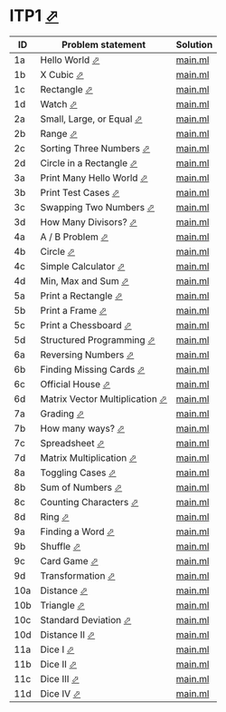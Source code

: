 # ITP1 [⬀](https://judge.u-aizu.ac.jp/onlinejudge/finder.jsp?course=ITP1)


| ID  | Problem statement                                                                                    | Solution               |
|-----|------------------------------------------------------------------------------------------------------|------------------------|
| 1a  | Hello World [⬀](https://judge.u-aizu.ac.jp/onlinejudge/description.jsp?id=ITP1_1_A)                  | [main.ml](1a/main.ml)  |
| 1b  | X Cubic [⬀](https://judge.u-aizu.ac.jp/onlinejudge/description.jsp?id=ITP1_1_B)                      | [main.ml](1b/main.ml)  |
| 1c  | Rectangle [⬀](https://judge.u-aizu.ac.jp/onlinejudge/description.jsp?id=ITP1_1_C)                    | [main.ml](1c/main.ml)  |
| 1d  | Watch [⬀](https://judge.u-aizu.ac.jp/onlinejudge/description.jsp?id=ITP1_1_D)                        | [main.ml](1d/main.ml)  |
| 2a  | Small, Large, or Equal [⬀](https://judge.u-aizu.ac.jp/onlinejudge/description.jsp?id=ITP1_2_A)       | [main.ml](2a/main.ml)  |
| 2b  | Range [⬀](https://judge.u-aizu.ac.jp/onlinejudge/description.jsp?id=ITP1_2_B)                        | [main.ml](2b/main.ml)  |
| 2c  | Sorting Three Numbers [⬀](https://judge.u-aizu.ac.jp/onlinejudge/description.jsp?id=ITP1_2_C)        | [main.ml](2c/main.ml)  |
| 2d  | Circle in a Rectangle [⬀](https://judge.u-aizu.ac.jp/onlinejudge/description.jsp?id=ITP1_2_D)        | [main.ml](2d/main.ml)  |
| 3a  | Print Many Hello World [⬀](https://judge.u-aizu.ac.jp/onlinejudge/description.jsp?id=ITP1_3_A)       | [main.ml](3a/main.ml)  |
| 3b  | Print Test Cases [⬀](https://judge.u-aizu.ac.jp/onlinejudge/description.jsp?id=ITP1_3_B)             | [main.ml](3b/main.ml)  |
| 3c  | Swapping Two Numbers [⬀](https://judge.u-aizu.ac.jp/onlinejudge/description.jsp?id=ITP1_3_C)         | [main.ml](3c/main.ml)  |
| 3d  | How Many Divisors? [⬀](https://judge.u-aizu.ac.jp/onlinejudge/description.jsp?id=ITP1_3_D)           | [main.ml](3d/main.ml)  |
| 4a  | A / B Problem [⬀](https://judge.u-aizu.ac.jp/onlinejudge/description.jsp?id=ITP1_4_A)                | [main.ml](4a/main.ml)  |
| 4b  | Circle [⬀](https://judge.u-aizu.ac.jp/onlinejudge/description.jsp?id=ITP1_4_B)                       | [main.ml](4b/main.ml)  |
| 4c  | Simple Calculator [⬀](https://judge.u-aizu.ac.jp/onlinejudge/description.jsp?id=ITP1_4_C)            | [main.ml](4c/main.ml)  |
| 4d  | Min, Max and Sum [⬀](https://judge.u-aizu.ac.jp/onlinejudge/description.jsp?id=ITP1_4_D)             | [main.ml](4d/main.ml)  |
| 5a  | Print a Rectangle [⬀](https://judge.u-aizu.ac.jp/onlinejudge/description.jsp?id=ITP1_5_A)            | [main.ml](5a/main.ml)  |
| 5b  | Print a Frame [⬀](https://judge.u-aizu.ac.jp/onlinejudge/description.jsp?id=ITP1_5_B)                | [main.ml](5b/main.ml)  |
| 5c  | Print a Chessboard [⬀](https://judge.u-aizu.ac.jp/onlinejudge/description.jsp?id=ITP1_5_C)           | [main.ml](5c/main.ml)  |
| 5d  | Structured Programming [⬀](https://judge.u-aizu.ac.jp/onlinejudge/description.jsp?id=ITP1_5_D)       | [main.ml](5d/main.ml)  |
| 6a  | Reversing Numbers [⬀](https://judge.u-aizu.ac.jp/onlinejudge/description.jsp?id=ITP1_6_A)            | [main.ml](6a/main.ml)  |
| 6b  | Finding Missing Cards [⬀](https://judge.u-aizu.ac.jp/onlinejudge/description.jsp?id=ITP1_6_B)        | [main.ml](6b/main.ml)  |
| 6c  | Official House [⬀](https://judge.u-aizu.ac.jp/onlinejudge/description.jsp?id=ITP1_6_C)               | [main.ml](6c/main.ml)  |
| 6d  | Matrix Vector Multiplication [⬀](https://judge.u-aizu.ac.jp/onlinejudge/description.jsp?id=ITP1_6_D) | [main.ml](6d/main.ml)  |
| 7a  | Grading [⬀](https://judge.u-aizu.ac.jp/onlinejudge/description.jsp?id=ITP1_7_A)                      | [main.ml](7a/main.ml)  |
| 7b  | How many ways? [⬀](https://judge.u-aizu.ac.jp/onlinejudge/description.jsp?id=ITP1_7_B)               | [main.ml](7b/main.ml)  |
| 7c  | Spreadsheet [⬀](https://judge.u-aizu.ac.jp/onlinejudge/description.jsp?id=ITP1_7_C)                  | [main.ml](7c/main.ml)  |
| 7d  | Matrix Multiplication [⬀](https://judge.u-aizu.ac.jp/onlinejudge/description.jsp?id=ITP1_7_D)        | [main.ml](7d/main.ml)  |
| 8a  | Toggling Cases [⬀](https://judge.u-aizu.ac.jp/onlinejudge/description.jsp?id=ITP1_8_A)               | [main.ml](8a/main.ml)  |
| 8b  | Sum of Numbers [⬀](https://judge.u-aizu.ac.jp/onlinejudge/description.jsp?id=ITP1_8_B)               | [main.ml](8b/main.ml)  |
| 8c  | Counting Characters [⬀](https://judge.u-aizu.ac.jp/onlinejudge/description.jsp?id=ITP1_8_C)          | [main.ml](8c/main.ml)  |
| 8d  | Ring [⬀](https://judge.u-aizu.ac.jp/onlinejudge/description.jsp?id=ITP1_8_D)                         | [main.ml](8d/main.ml)  |
| 9a  | Finding a Word [⬀](https://judge.u-aizu.ac.jp/onlinejudge/description.jsp?id=ITP1_9_A)               | [main.ml](9a/main.ml)  |
| 9b  | Shuffle [⬀](https://judge.u-aizu.ac.jp/onlinejudge/description.jsp?id=ITP1_9_B)                      | [main.ml](9b/main.ml)  |
| 9c  | Card Game [⬀](https://judge.u-aizu.ac.jp/onlinejudge/description.jsp?id=ITP1_9_C)                    | [main.ml](9c/main.ml)  |
| 9d  | Transformation [⬀](https://judge.u-aizu.ac.jp/onlinejudge/description.jsp?id=ITP1_9_D)               | [main.ml](9d/main.ml)  |
| 10a | Distance [⬀](https://judge.u-aizu.ac.jp/onlinejudge/description.jsp?id=ITP1_10_A)                    | [main.ml](10a/main.ml) |
| 10b | Triangle [⬀](https://judge.u-aizu.ac.jp/onlinejudge/description.jsp?id=ITP1_10_B)                    | [main.ml](10b/main.ml) |
| 10c | Standard Deviation [⬀](https://judge.u-aizu.ac.jp/onlinejudge/description.jsp?id=ITP1_10_C)          | [main.ml](10c/main.ml) |
| 10d | Distance II [⬀](https://judge.u-aizu.ac.jp/onlinejudge/description.jsp?id=ITP1_10_D)                 | [main.ml](10d/main.ml) |
| 11a | Dice I [⬀](https://judge.u-aizu.ac.jp/onlinejudge/description.jsp?id=ITP1_11_A)                      | [main.ml](11a/main.ml) |
| 11b | Dice II [⬀](https://judge.u-aizu.ac.jp/onlinejudge/description.jsp?id=ITP1_11_B)                     | [main.ml](11b/main.ml) |
| 11c | Dice III [⬀](https://judge.u-aizu.ac.jp/onlinejudge/description.jsp?id=ITP1_11_C)                    | [main.ml](11c/main.ml) |
| 11d | Dice IV [⬀](https://judge.u-aizu.ac.jp/onlinejudge/description.jsp?id=ITP1_11_D)                     | [main.ml](11d/main.ml) |

